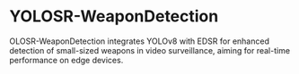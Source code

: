 # YOLOSR-WeaponDetection
OLOSR-WeaponDetection integrates YOLOv8 with EDSR for enhanced detection of small-sized weapons in video surveillance, aiming for real-time performance on edge devices.
